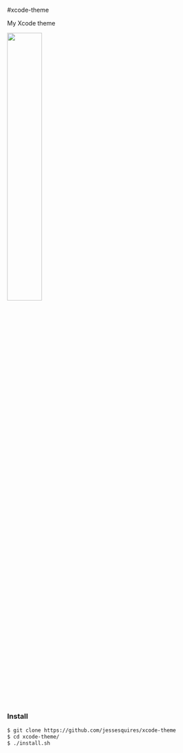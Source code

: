 #xcode-theme

My Xcode theme

<img src="https://raw.githubusercontent.com/jessesquires/xcode-theme/master/screenshot.png" width="40%" height="auto" />

### Install

````bash
$ git clone https://github.com/jessesquires/xcode-theme
$ cd xcode-theme/
$ ./install.sh
````
